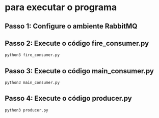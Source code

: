 # para executar o programa
## Passo 1: Configure o ambiente RabbitMQ
## Passo 2: Execute o código fire_consumer.py
```bash
python3 fire_consumer.py
```
## Passo 3: Execute o código main_consumer.py
```bash
python3 main_consumer.py
```
## Passo 4: Execute o código producer.py
```bash
python3 producer.py
```